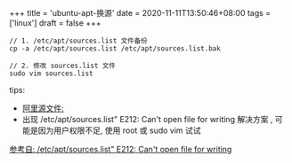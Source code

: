 +++
title = 'ubuntu-apt-换源'
date = 2020-11-11T13:50:46+08:00
tags = ['linux']
draft = false
+++

```
// 1. /etc/apt/sources.list 文件备份
cp -a /etc/apt/sources.list /etc/apt/sources.list.bak

// 2. 修改 sources.list 文件
sudo vim sources.list
```


tips: 
- [阿里源文件:](https://developer.aliyun.com/mirror/ubuntu?spm=a2c6h.13651102.0.0.3e221b11zojRzt)
- 出现 /etc/apt/sources.list" E212: Can't open file for writing 解决方案 , 可能是因为用户权限不足, 使用 root 或 sudo vim 试试



[参考自: /etc/apt/sources.list" E212: Can't open file for writing](https://stackoverflow.com/questions/8253362/etc-apt-sources-list-e212-cant-open-file-for-writing)
